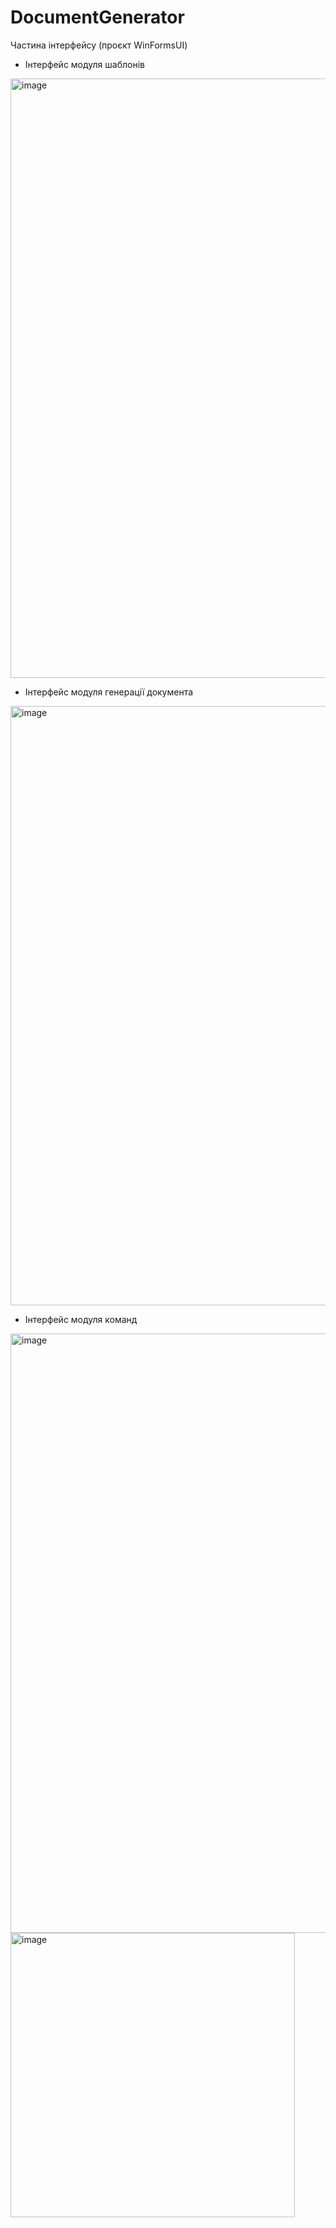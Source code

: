 # DocumentGenerator
Частина інтерфейсу (проєкт WinFormsUI)
- Інтерфейс модуля шаблонів
<img width="959" alt="image" src="https://github.com/NikaBug/DocumentGenerator/assets/149799394/d0601140-1e80-44b5-b194-4f7bd684a823">

- Інтерфейс модуля генерації документа
<img width="959" alt="image" src="https://github.com/NikaBug/DocumentGenerator/assets/149799394/ea57fc51-9c53-4f6f-bbb4-75ec5eff7fe7">

- Інтерфейс модуля команд
<img width="959" alt="image" src="https://github.com/NikaBug/DocumentGenerator/assets/149799394/fe54eec3-54cc-4c04-a451-c76b9bb0c2d9">

<img width="455" alt="image" src="https://github.com/NikaBug/DocumentGenerator/assets/149799394/a6d6cdbc-7f79-4830-a3b3-4916fefda8e6">
















